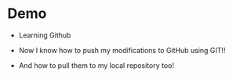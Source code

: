 # Demo

- Learning Github

- Now I know how to push my modifications to GitHub using GIT!!
- And how to pull them to my local repository too!
